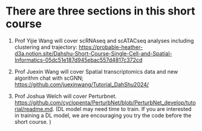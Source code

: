 # There are three sections in this short course

1. Prof Yijie Wang will cover scRNAseq and scATACseq analyses including clustering and trajectory:     https://probable-heather-d3a.notion.site/Dahshu-Short-Course-Single-Cell-and-Spatial-Informatics-05dc51e187d945ebac557d4817c372cd

2. Prof Juexin Wang will cover Spatial transcriptomics data and new algorithm chat with scGNN;    https://github.com/juexinwang/Tutorial_DahShu2024/

3. Prof Joshua Welch will cover Perturbnet.  https://github.com/cyclopenta/PerturbNet/blob/PerturbNet_develop/tutorial/readme.md.  (DL model may need time to train. If you are interested in training a DL model, we are encouraging you try the code before the short course. )


